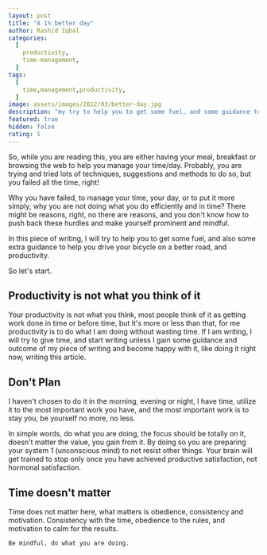 ```yaml
---
layout: post
title: "A 1% better day"
author: Rashid Iqbal
categories:
  [
    productivity,
    time-management,
  ]
tags:
  [
    time,management,productivity, 
  ]
image: assets/images/2022/03/better-day.jpg
description: "my try to help you to get some fuel, and some guidance to enjoy 1% better day"
featured: true
hidden: false
rating: 5
---
```



So, while you are reading this, you are either having your meal, breakfast or browsing the web to help you manage your time/day. Probably, you are trying and tried lots of techniques, suggestions and methods to do so, but you failed all the time, right!

Why you have failed, to manage your time, your day, or to put it more simply, why you are not doing what you do efficiently and in time? There might be reasons, right, no there are reasons, and you don't know how to push back these hurdles and make yourself prominent and mindful.

In this piece of writing, I will try to help you to get some fuel, and also some extra guidance to help you drive your bicycle on a better road, and productivity.

So let's start.

## Productivity is not what you think of it

Your productivity is not what you think, most people think of it as getting work done in time or before time, but it's more or less than that, for me productivity is to do what I am doing without wasting time. If I am writing, I will try to give time, and start writing unless I gain some guidance and outcome of my piece of writing and become happy with it, like doing it right now, writing this article.

## Don't Plan

I haven't chosen to do it in the morning, evening or night, I have time, utilize it to the most important work you have, and the most important work is to stay you, be yourself no more, no less.

In simple words, do what you are doing, the focus should be totally on it, doesn't matter the value, you gain from it. By doing so you are preparing your system 1 (unconscious mind) to not resist other things. Your brain will get trained to stop only once you have achieved productive satisfaction, not hormonal satisfaction.

## Time doesn't matter

Time does not matter here, what matters is obedience, consistency and motivation. Consistency with the time, obedience to the rules, and motivation to calm for the results.

``Be mindful, do what you are doing.``